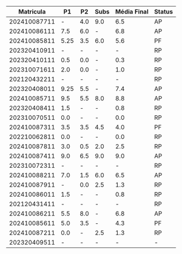 
| Matricula | P1 | P2 | Subs | Média Final | Status |
|-----------|----|----|------|-------------|---------|
| 202410087711 | - | 4.0 | 9.0 | 6.5 | AP |
| 202410086111 | 7.5 | 6.0 | - | 6.8 | AP |
| 202410085811 | 5.25 | 3.5 | 6.0 | 5.6 | PF |
| 202320410911 | - | - | - | - | RP |
| 202320410111 | 0.5 | 0.0 | - | 0.3 | RP |
| 202310071611 | 2.0 | 0.0 | - | 1.0 | RP |
| 202120432211 | - | - | - | - | RP |
| 202320408011 | 9.25 | 5.5 | - | 7.4 | AP |
| 202410085711 | 9.5 | 5.5 | 8.0 | 8.8 | AP |
| 202320408411 | 1.5 | - | - | 0.8 | RP |
| 202310070511 | 0.0 | - | - | 0.0 | RP |
| 202410087311 | 3.5 | 3.5 | 4.5 | 4.0 | PF |
| 202210062811 | 0.0 | - | - | 0.0 | RP |
| 202410087811 | 3.0 | 0.5 | 2.0 | 2.5 | RP |
| 202410087411 | 9.0 | 6.5 | 9.0 | 9.0 | AP |
| 202310072311 | - | - | - | - | RP |
| 202410088211 | 7.0 | 1.5 | 6.0 | 6.5 | AP |
| 202410087911 | - | 0.0 | 2.5 | 1.3 | RP |
| 202410086011 | 1.5 | - | - | 0.8 | RP |
| 202120431411 | - | - | - | - | RP |
| 202410086211 | 5.5 | 8.0 | - | 6.8 | AP |
| 202410085611 | 5.0 | 3.5 | - | 4.3 | PF |
| 202410087211 | 0.0 | - | 2.5 | 1.3 | RP |
| 202320409511 | - | - | - | - | - |
